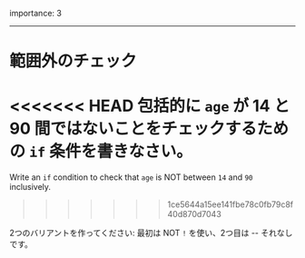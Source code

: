 importance: 3

---

# 範囲外のチェック

<<<<<<< HEAD
包括的に `age` が 14 と 90 間ではないことをチェックするための `if` 条件を書きなさい。
=======
Write an `if` condition to check that `age` is NOT between `14` and `90` inclusively.
>>>>>>> 1ce5644a15ee141fbe78c0fb79c8f40d870d7043

2つのバリアントを作ってください: 最初は NOT `!` を使い、2つ目は -- それなしです。
